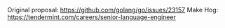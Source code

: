 Original proposal: https://github.com/golang/go/issues/23157
Make Hog: https://tendermint.com/careers/senior-language-engineer
